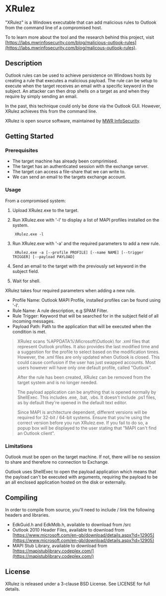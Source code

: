 # XRulez
"XRulez" is a Windows executable that can add malicious rules to Outlook from the command line of a compromised host.

To to learn more about the tool and the research behind this project, visit [https://labs.mwrinfosecurity.com/blog/malicious-outlook-rules](https://labs.mwrinfosecurity.com/blog/malicous-outlook-rules).

## Description
Outlook rules can be used to achieve persistence on Windows hosts by creating a rule that executes a malicious payload. The rule can be setup to execute when the target receives an email with a specific keyword in the subject. An attacker can then drop shells on a target as and when they require by simply sending an email.

In the past, this technique could only be done via the Outlook GUI. However, XRulez achieves this from the command line.

XRulez is open source software, maintained by [MWR InfoSecurity](https://www.mwrinfosecurity.com/).

## Getting Started
### Prerequisites
- The target machine has already been comprimised.
- The target has an authenticated session with the exchange server.
- The target can access a file-share that we can write to.
- We can send an email to the targets exchange account.

### Usage
From a compromised system:

1. Upload XRulez.exe to the target.

2. Run XRulez.exe with '-l' to display a list of MAPI profiles installed on the system.

		XRulez.exe -l
3. Run XRulez.exe with '-a' and the required parameters to add a new rule.

		XRulez.exe -a [--profile PROFILE] [--name NAME] [--trigger TRIGGER] [--payload PAYLOAD]

4. Send an email to the target with the previously set keyword in the subject field.
5. Wait for shell.

XRulez takes four required parameters when adding a new rule. 

- Profile Name: Outlook MAPI Profile, installed profiles can be found using '-l'.
- Rule Name:  A rule description, e.g SPAM Filter.
- Rule Trigger: Keyword that will be searched for in the subject field of all incoming messages.
- Payload Path: Path to the application that will be executed when the condition is met.

> XRulez scans %APPDATA%\Microsoft\Outlook\ for .xml files that represent Outlook profiles. It also provides the last modified time and a suggestion for the profile to select based on the modification times. However, the .xml files are only updated when Outlook is closed. This could cause confusion if the user has just swapped accounts. Most users however will have only one default profile, called "Outlook".
> 
> After the rule has been created, XRulez can be removed from the target system and is no longer needed.
> 
> The payload application can be anything that is opened normally by ShellExec. This includes .exe, .bat, .vbs. It doesn't include .ps1 files, as by default they're opened in the default text editor.
> 
> Since MAPI is architecture dependent, different versions will be required for 32-bit / 64-bit systems. Ensure that you're using the correct version before you run XRulez.exe. If you fail to do so, a popup box will be displayed to the user stating that "MAPI can't find an Outlook client".

### Limitations
Outlook must be open on the target machine. If not, there will be no session to share and therefore no connection to Exchange.

Outlook uses ShellExec to open the payload application which means that the payload can't be executed with arguments, requiring the payload to be an all enclosed application hosted on the disk or externally.
## Compiling
In order to compile from source, you'll need to include / link the following headers and libraries.
- EdkGuid.h and EdkMdb.h, available to download from /src
- Outlook 2010 Header Files, available to download from [https://www.microsoft.com/en-gb/download/details.aspx?id=12905](https://www.microsoft.com/en-gb/download/details.aspx?id=12905)
- MAPI Stub Library, available to download from [https://mapistublibrary.codeplex.com/](https://mapistublibrary.codeplex.com/)

## License
XRulez is released under a 3-clause BSD License. See LICENSE for full details.
